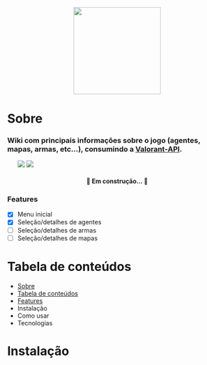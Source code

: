 <div align="center">
<img src="https://user-images.githubusercontent.com/31023594/149328329-424137c9-e60e-4789-8962-f5c3c1f09def.png" width="200" height="200"/>
</div>

# Sobre
<h3>Wiki com principais informações sobre o jogo (agentes, mapas, armas, etc...), consumindo a <a href="https://valorant-api.com/">Valorant-API</a>.</h3>
<ul>
  <img src="https://img.shields.io/badge/phs-wellcome-green"/> 
  <img src="https://img.shields.io/badge/version-1.00-green"/>
</ul>

<h4 align="center"> 🚧 Em construção...  🚧</h4>

### Features
- [x] Menu inicial
- [x] Seleção/detalhes de agentes
- [ ] Seleção/detalhes de armas
- [ ] Seleção/detalhes de mapas

# Tabela de conteúdos
<ul>
  <li><a href="#sobre">Sobre</a></li>
  <li><a href="#tabela-de-conteúdos">Tabela de conteúdos</a></li>
  <li><a href="#features">Features</a></li>  
  <li>Instalação</li>
  <li>Como usar</li>
  <li>Tecnologias</li>
</ul>

# Instalação


